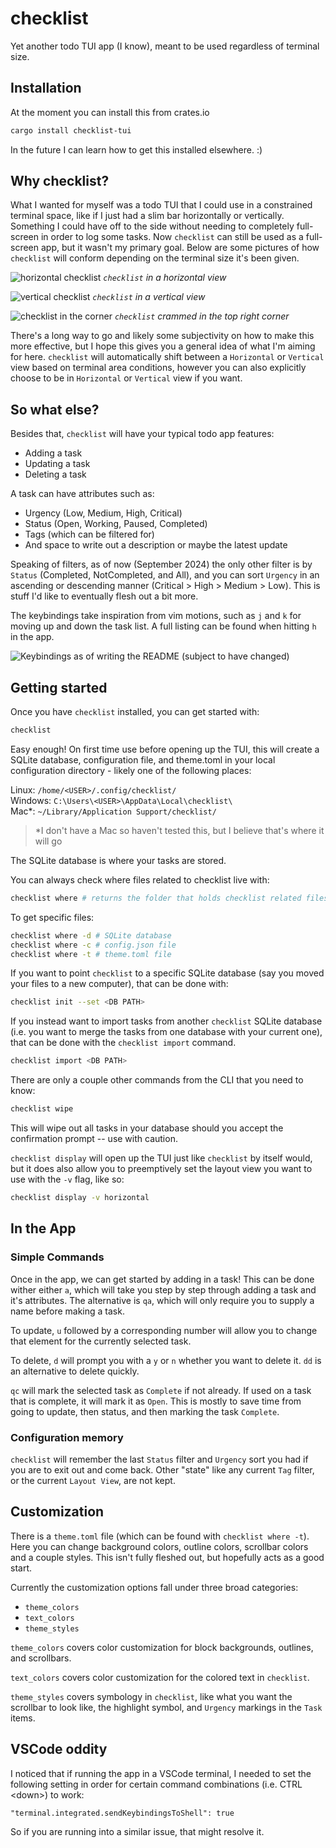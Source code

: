 # checklist

Yet another todo TUI app (I know), meant to be used regardless of terminal size.

## Installation

At the moment you can install this from crates.io

```sh
cargo install checklist-tui
```

In the future I can learn how to get this installed elsewhere. :)

## Why checklist?

What I wanted for myself was a todo TUI that I could use in a constrained terminal space, like if I just had a slim bar horizontally or vertically. Something I could have off to the side without needing to completely full-screen in order to log some tasks. Now `checklist` can still be used as a full-screen app, but it wasn't my primary goal. Below are some pictures of how `checklist` will conform depending on the terminal size it's been given.

![horizontal checklist](./images/horizontal-example.png)
_`checklist` in a horizontal view_

![vertical checklist](./images/vertical-example.png)
_`checklist` in a vertical view_

![checklist in the corner](./images/top-right-example.png)
_`checklist` crammed in the top right corner_

There's a long way to go and likely some subjectivity on how to make this more effective, but I hope this gives you a general idea of what I'm aiming for here. `checklist` will automatically shift between a `Horizontal` or `Vertical` view based on terminal area conditions, however you can also explicitly choose to be in `Horizontal` or `Vertical` view if you want.

## So what else?

Besides that, `checklist` will have your typical todo app features:

- Adding a task
- Updating a task
- Deleting a task

A task can have attributes such as:

- Urgency (Low, Medium, High, Critical)
- Status (Open, Working, Paused, Completed)
- Tags (which can be filtered for)
- And space to write out a description or maybe the latest update

Speaking of filters, as of now (September 2024) the only other filter is by `Status` (Completed, NotCompleted, and All), and you can sort `Urgency` in an ascending or descending manner (Critical > High > Medium > Low). This is stuff I'd like to eventually flesh out a bit more.

The keybindings take inspiration from vim motions, such as `j` and `k` for moving up and down the task list. A full listing can be found when hitting `h` in the app.

![Keybindings as of writing the README (subject to have changed)](./images/key-bindings.png)

## Getting started

Once you have `checklist` installed, you can get started with:

```sh
checklist
```

Easy enough! On first time use before opening up the TUI, this will create a SQLite database, configuration file, and theme.toml in your local configuration directory - likely one of the following places:

Linux: `/home/<USER>/.config/checklist/` \
Windows: `C:\Users\<USER>\AppData\Local\checklist\` \
Mac\*: `~/Library/Application Support/checklist/`

> \*I don't have a Mac so haven't tested this, but I believe that's where it will go

The SQLite database is where your tasks are stored.

You can always check where files related to checklist live with:

```sh
checklist where # returns the folder that holds checklist related files
```

To get specific files:

```sh
checklist where -d # SQLite database
checklist where -c # config.json file
checklist where -t # theme.toml file
```

If you want to point `checklist` to a specific SQLite database (say you moved your files to a new computer), that can be done with:

```sh
checklist init --set <DB PATH>
```

If you instead want to import tasks from another `checklist` SQLite database (i.e. you want to merge the tasks from one database with your current one), that can be done with the `checklist import` command.

```sh
checklist import <DB PATH>
```

There are only a couple other commands from the CLI that you need to know:

```sh
checklist wipe
```

This will wipe out all tasks in your database should you accept the confirmation prompt -- use with caution.

`checklist display` will open up the TUI just like `checklist` by itself would, but it does also allow you to preemptively set the layout view you want to use with the `-v` flag, like so:

```sh
checklist display -v horizontal
```

## In the App

### Simple Commands

Once in the app, we can get started by adding in a task! This can be done wither either `a`, which will take you step by step through adding a task and it's attributes. The alternative is `qa`, which will only require you to supply a name before making a task.

To update, `u` followed by a corresponding number will allow you to change that element for the currently selected task.

To delete, `d` will prompt you with a `y` or `n` whether you want to delete it. `dd` is an alternative to delete quickly.

`qc` will mark the selected task as `Complete` if not already. If used on a task that is complete, it will mark it as `Open`. This is mostly to save time from going to update, then status, and then marking the task `Complete`.

### Configuration memory

`checklist` will remember the last `Status` filter and `Urgency` sort you had if you are to exit out and come back. Other "state" like any current `Tag` filter, or the current `Layout View`, are not kept.

## Customization

There is a `theme.toml` file (which can be found with `checklist where -t`). Here you can change background colors, outline colors, scrollbar colors and a couple styles. This isn't fully fleshed out, but hopefully acts as a good start.

Currently the customization options fall under three broad categories:

- `theme_colors`
- `text_colors`
- `theme_styles`

`theme_colors` covers color customization for block backgrounds, outlines, and scrollbars.

`text_colors` covers color customization for the colored text in `checklist`.

`theme_styles` covers symbology in `checklist`, like what you want the scrollbar to look like, the highlight symbol, and `Urgency` markings in the `Task` items.

## VSCode oddity

I noticed that if running the app in a VSCode terminal, I needed to set the following setting in order for certain command combinations (i.e. CTRL \<down>) to work:

`"terminal.integrated.sendKeybindingsToShell": true`

So if you are running into a similar issue, that might resolve it.
